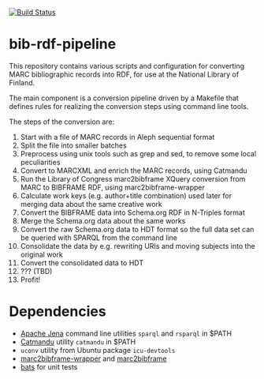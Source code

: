 [![Build Status](https://travis-ci.org/NatLibFi/bib-rdf-pipeline.svg?branch=master)](https://travis-ci.org/NatLibFi/bib-rdf-pipeline)

# bib-rdf-pipeline

This repository contains various scripts and configuration for converting MARC bibliographic records into RDF, for use at the National Library of Finland.

The main component is a conversion pipeline driven by a Makefile that defines rules for realizing the conversion steps using command line tools.

The steps of the conversion are:

1. Start with a file of MARC records in Aleph sequential format
2. Split the file into smaller batches
3. Preprocess using unix tools such as grep and sed, to remove some local peculiarities
4. Convert to MARCXML and enrich the MARC records, using Catmandu
5. Run the Library of Congress marc2bibframe XQuery conversion from MARC to BIBFRAME RDF, using marc2bibframe-wrapper
6. Calculate work keys (e.g. author+title combination) used later for merging data about the same creative work
7. Convert the BIBFRAME data into Schema.org RDF in N-Triples format
8. Merge the Schema.org data about the same works
9. Convert the raw Schema.org data to HDT format so the full data set can be queried with SPARQL from the command line
10. Consolidate the data by e.g. rewriting URIs and moving subjects into the original work
11. Convert the consolidated data to HDT
12. ??? (TBD)
13. Profit!

# Dependencies

* [Apache Jena](http://jena.apache.org/) command line utilities `sparql` and `rsparql` in $PATH
* [Catmandu](http://librecat.org/Catmandu/) utility `catmandu` in $PATH
* `uconv` utility from Ubuntu package `icu-devtools`
* [marc2bibframe-wrapper](https://github.com/NatLibFi/marc2bibframe-wrapper) and [marc2bibframe](https://github.com/lcnetdev/marc2bibframe)
* [bats](https://github.com/sstephenson/bats) for unit tests
